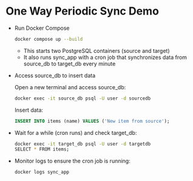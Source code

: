 # One Way Periodic Sync Demo

- Run Docker Compose

  ```bash
  docker compose up --build
  ```

  - This starts two PostgreSQL containers (source and target)
  - It also runs sync_app with a cron job that synchronizes data from source_db to target_db every minute

- Access source_db to insert data

  Open a new terminal and access source_db:

  ```bash
  docker exec -it source_db psql -U user -d sourcedb
  ```

  Insert data:

  ```sql
  INSERT INTO items (name) VALUES ('New item from source');
  ```

- Wait for a while (cron runs) and check target_db:

  ```bash
  docker exec -it target_db psql -U user -d targetdb
  SELECT * FROM items;
  ```

- Monitor logs to ensure the cron job is running:

  ```bash
  docker logs sync_app
  ```
